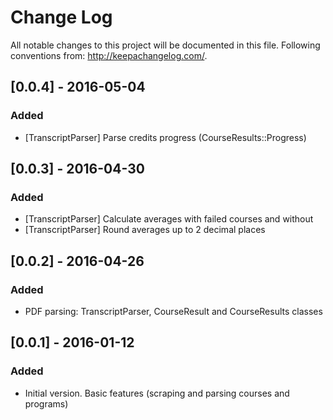# Change Log
All notable changes to this project will be documented in this file.
Following conventions from: http://keepachangelog.com/.

## [0.0.4] - 2016-05-04
### Added
- [TranscriptParser] Parse credits progress (CourseResults::Progress)

## [0.0.3] - 2016-04-30
### Added
- [TranscriptParser] Calculate averages with failed courses and without
- [TranscriptParser] Round averages up to 2 decimal places

## [0.0.2] - 2016-04-26
### Added
- PDF parsing: TranscriptParser, CourseResult and CourseResults classes

## [0.0.1] - 2016-01-12
### Added
- Initial version. Basic features (scraping and parsing courses and programs)
